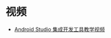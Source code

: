 




# 视频
* [Android Studio 集成开发工具教学视频](https://www.bilibili.com/video/av14744749?from=search&seid=13137126356842966432)
